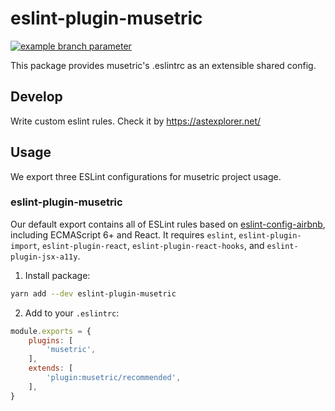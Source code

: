 # eslint-plugin-musetric

[![example branch parameter](https://github.com/popelenkow/Musetric/actions/workflows/eslint-config-musetric.yml/badge.svg?branch=develop)](https://github.com/popelenkow/Musetric/actions/workflows/eslint-config-musetric.yml)

This package provides musetric's .eslintrc as an extensible shared config.

## Develop

Write custom eslint rules. Check it by https://astexplorer.net/

## Usage

We export three ESLint configurations for musetric project usage.

### eslint-plugin-musetric

Our default export contains all of ESLint rules based on [eslint-config-airbnb](https://npmjs.com/eslint-config-airbnb), including ECMAScript 6+ and React. It requires `eslint`, `eslint-plugin-import`, `eslint-plugin-react`, `eslint-plugin-react-hooks`, and `eslint-plugin-jsx-a11y`.

1. Install package:

```sh
yarn add --dev eslint-plugin-musetric
```

2. Add to your `.eslintrc`:

```js
module.exports = {
    plugins: [
        'musetric',
    ],
    extends: [
        'plugin:musetric/recommended',
    ],
}
```